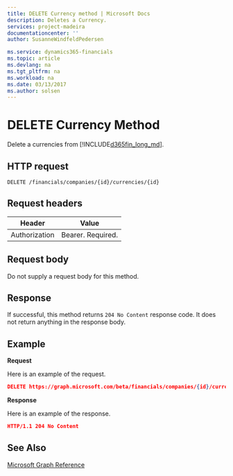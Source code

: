 ```yaml
---
title: DELETE Currency method | Microsoft Docs
description: Deletes a Currency.
services: project-madeira
documentationcenter: ''
author: SusanneWindfeldPedersen

ms.service: dynamics365-financials
ms.topic: article
ms.devlang: na
ms.tgt_pltfrm: na
ms.workload: na
ms.date: 03/13/2017
ms.author: solsen
---
```


# DELETE Currency Method
Delete a currencies from [!INCLUDE[d365fin_long_md](../dynamics-nav/includes/d365fin_long_md.md)].

## HTTP request
```
DELETE /financials/companies/{id}/currencies/{id}
```

## Request headers

|Header|Value|
|------|-----|
|Authorization  |Bearer. Required. |

## Request body
Do not supply a request body for this method.

## Response
If successful, this method returns ```204 No Content``` response code. It does not return anything in the response body.

## Example

**Request**

Here is an example of the request.

```json
DELETE https://graph.microsoft.com/beta/financials/companies/{id}/currencies/{id}
```

**Response** 

Here is an example of the response. 

```json
HTTP/1.1 204 No Content
```

## See Also
[Microsoft Graph Reference](graph-reference.md)  